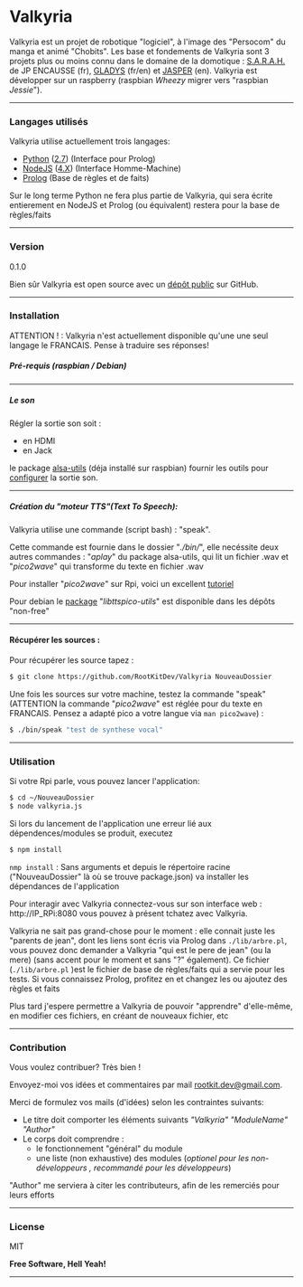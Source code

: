 # Valkyria

Valkyria est un projet de robotique "logiciel", à l'image des "Persocom" du manga et animé "Chobits".
Les base et fondements de Valkyria sont 3 projets plus ou moins connu dans le domaine de la domotique :  [S.A.R.A.H.][sarah] de JP ENCAUSSE (fr), [GLADYS][gladys] (fr/en) et [JASPER][jasper] (en). Valkyria est développer sur un raspberry (raspbian *Wheezy* migrer vers "raspbian *Jessie*").

---
### Langages utilisés
Valkyria utilise actuellement trois langages:
 - [Python][py] ([2.7][py2.7]) (Interface pour Prolog)
 - [NodeJS][node] ([4.X][node4]) (Interface Homme-Machine)
 - [Prolog][prolog] (Base de règles et de faits)

Sur le long terme Python ne fera plus partie de Valkyria, qui sera écrite entierement en NodeJS et Prolog (ou équivalent) restera pour la base de règles/faits

---
### Version
0.1.0

Bien sûr Valkyria est open source avec un [dépôt public][val] sur GitHub.

---
### Installation

ATTENTION ! :
Valkyria n'est actuellement disponible qu'une une seul langage le FRANCAIS. Pense à traduire ses réponses!

##### Pré-requis (raspbian / Debian)

---
##### Le son

Régler la sortie son soit :
 - en HDMI
 - en Jack

le package [alsa-utils][pack] (déja installé sur raspbian) fournir les outils pour [configurer][alsa] la sortie son.

---
##### Création du "moteur TTS"(Text To Speech):
Valkyria utilise une commande (script bash)  : "speak".

Cette commande est fournie dans le dossier "*./bin/*", elle necéssite deux autres commandes : "*aplay*" du package alsa-utils, qui lit un fichier .wav et "*pico2wave*" qui transforme du texte en fichier .wav

Pour installer "*pico2wave*" sur Rpi, voici un excellent [tutoriel][tts]

Pour debian le [package][libpico] "*libttspico-utils*" est disponible dans les dépôts "non-free"

---
#### Récupérer les sources :

Pour récupérer les source tapez :
```sh
$ git clone https://github.com/RootKitDev/Valkyria NouveauDossier
```
Une fois les sources sur votre machine, testez la commande "speak" (ATTENTION la commande "*pico2wave*" est réglée pour du texte en FRANCAIS. Pensez a adapté pico a votre langue via ```man pico2wave```) :
```sh
$ ./bin/speak "test de synthese vocal" 
```

---
### Utilisation
Si votre Rpi parle, vous pouvez lancer l'application:
```sh
$ cd ~/NouveauDossier
$ node valkyria.js
```
Si lors du lancement de l'application une erreur lié aux dépendences/modules se produit, executez
```sh
$ npm install
```
```nmp install``` : Sans arguments et depuis le répertoire racine ("NouveauDossier" là où se trouve package.json) va installer les dépendances de l'application

Pour interagir avec Valkyria connectez-vous sur son interface web : http://IP_RPi:8080
vous pouvez à présent tchatez avec Valkyria.

Valkyria ne sait pas grand-chose pour le moment :
elle connait juste les "parents de jean", dont les liens sont écris via Prolog dans ``./lib/arbre.pl``,
vous pouvez donc demander a Valkyria "qui est le pere de jean" (ou la mere) (sans accent pour le moment et sans "?" également). Ce fichier (``./lib/arbre.pl`` )est le fichier de base de règles/faits qui a servie pour les tests. Si vous connaissez Prolog, profitez en et changez les ou ajoutez des règles et faits

Plus tard j'espere permettre a Valkyria de pouvoir "apprendre" d'elle-même, en modifier ces fichiers, en créant de nouveaux fichier, etc 

---
### Contribution

Vous voulez contribuer? Très bien !

Envoyez-moi vos idées et commentaires par mail <rootkit.dev@gmail.com>.

Merci de formulez vos mails (d'idées) selon les contraintes suivants:

 - Le titre doit comporter les éléments suivants *"Valkyria" "ModuleName" "Author"*
 - Le corps doit comprendre :
    -  le fonctionnement "général" du module
    -  une liste (non exhaustive) des modules (*optionel pour les non-développeurs , recommandé pour les développeurs*)

"Author" me serviera à citer les contributeurs, afin de les remerciés pour leurs efforts

---
### License

MIT

**Free Software, Hell Yeah!**

---

[val]: <https://github.com/RootKitDev/Valkyria>
[git-repo-url]: <https://github.com/joemccann/dillinger.git>
[node.js]: <http://nodejs.org>
[express]: <http://expressjs.com>
[sarah]: <http://news.encausse.net/sarah/>
[gladys]: <http://gladysproject.com>
[jasper]: <https://jasperproject.github.io/>
[node4]: <https://nodejs.org/en/blog/release/v4.0.0/>
[prolog]: <http://www.swi-prolog.org/>
[py]: <https://www.python.org/>
[node]: <https://nodejs.org/en/>
[py2.7]: <https://www.python.org/downloads/>
[alsa]: <http://blog.scphillips.com/posts/2013/01/sound-configuration-on-raspberry-pi-with-alsa/>
[pack]: <https://packages.debian.org/fr/wheezy/libttspico-utils>
[tts]: <http://rpihome.blogspot.fr/2015/02/installing-pico-tts.html>
[libpico]: <https://packages.debian.org/fr/wheezy/libttspico-utils>
